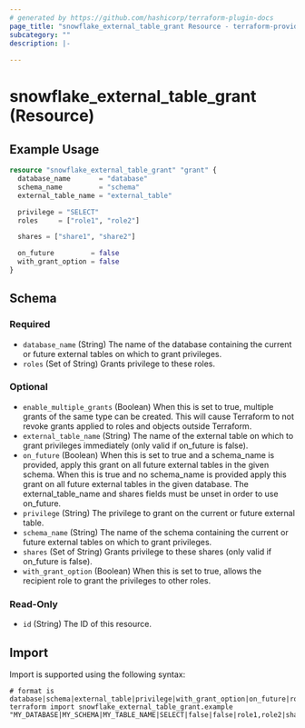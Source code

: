 ```yaml
---
# generated by https://github.com/hashicorp/terraform-plugin-docs
page_title: "snowflake_external_table_grant Resource - terraform-provider-snowflake"
subcategory: ""
description: |-
  
---
```


# snowflake_external_table_grant (Resource)



## Example Usage

```terraform
resource "snowflake_external_table_grant" "grant" {
  database_name       = "database"
  schema_name         = "schema"
  external_table_name = "external_table"

  privilege = "SELECT"
  roles     = ["role1", "role2"]

  shares = ["share1", "share2"]

  on_future         = false
  with_grant_option = false
}
```

<!-- schema generated by tfplugindocs -->
## Schema

### Required

- `database_name` (String) The name of the database containing the current or future external tables on which to grant privileges.
- `roles` (Set of String) Grants privilege to these roles.

### Optional

- `enable_multiple_grants` (Boolean) When this is set to true, multiple grants of the same type can be created. This will cause Terraform to not revoke grants applied to roles and objects outside Terraform.
- `external_table_name` (String) The name of the external table on which to grant privileges immediately (only valid if on_future is false).
- `on_future` (Boolean) When this is set to true and a schema_name is provided, apply this grant on all future external tables in the given schema. When this is true and no schema_name is provided apply this grant on all future external tables in the given database. The external_table_name and shares fields must be unset in order to use on_future.
- `privilege` (String) The privilege to grant on the current or future external table.
- `schema_name` (String) The name of the schema containing the current or future external tables on which to grant privileges.
- `shares` (Set of String) Grants privilege to these shares (only valid if on_future is false).
- `with_grant_option` (Boolean) When this is set to true, allows the recipient role to grant the privileges to other roles.

### Read-Only

- `id` (String) The ID of this resource.

## Import

Import is supported using the following syntax:

```shell
# format is database|schema|external_table|privilege|with_grant_option|on_future|roles|shares
terraform import snowflake_external_table_grant.example "MY_DATABASE|MY_SCHEMA|MY_TABLE_NAME|SELECT|false|false|role1,role2|share1,share2"
```
